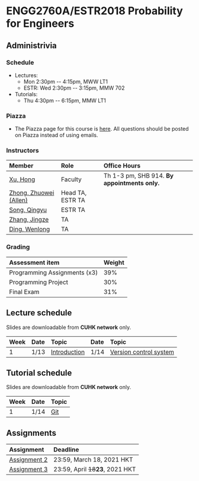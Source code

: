 # ENGG2760A/ESTR2018 Probability for Engineers

## Administrivia

### Schedule
- Lectures: 
  * Mon 2:30pm -- 4:15pm, MWW LT1
  * ESTR: Wed 2:30pm -- 3:15pm, MMW 702
- Tutorials:
  * Thu 4:30pm -- 6:15pm, MMW LT1

### Piazza
- The Piazza page for this course is [here](https://piazza.com/cuhk.edu.hk/spring2021/csci4140/home).
All questions should be posted on Piazza instead of using emails.

### Instructors
| Member | Role | Office Hours |
| :---------------- | :--- | :----------- |
| [Xu, Hong](https://henryhxu.github.io/) | Faculty | Th 1-3 pm, SHB 914. **By appointments only.**
| [Zhong, Zhuowei (Allen)](mailto:zwzhong@cse.cuhk.edu.hk) | Head TA, ESTR TA | 
| [Song, Qingyu](mailto:qysong21@cse.cuhk.edu.hk) | ESTR TA |
| [Zhang, Jingze](mailto:jzzhang21@cse.cuhk.edu.hk) | TA |
| [Ding, Wenlong](mailto:wlding21@cse.cuhk.edu.hk) | TA |

### Grading
| Assessment item | Weight | 
| :---------------- | :--- | 
| Programming Assignments (x3) | 39% 
| Programming Project | 30%  
| Final Exam | 31%

## Lecture schedule

Slides are downloadable from **CUHK network** only.

| Week | Date | Topic | Date | Topic |
| :---------------- | :--- | :--- | :--- | :--- |
| 1 | 1/13 | [Introduction](http://course.cse.cuhk.edu.hk/~csci4140/slides/1_Intro.pdf) | 1/14 | [Version control system](http://course.cse.cuhk.edu.hk/~csci4140/slides/2_Version-Control.pdf) 


## Tutorial schedule

Slides are downloadable from **CUHK network** only.

| Week | Date | Topic | 
| :---------------- | :--- | :--- |
| 1 | 1/14 | [Git](http://course.cse.cuhk.edu.hk/~csci4140/tutorials/tutorial_1.pptx) |


## Assignments

| Assignment | Deadline | 
| :---------------- | :--- | 
|[Assignment 2](http://course.cse.cuhk.edu.hk/~csci4140/assignments/CSCI4140_Assignment_2.pdf) | 23:59, March 18, 2021 HKT
|[Assignment 3](http://course.cse.cuhk.edu.hk/~csci4140/assignments/CSCI4140_Assignment_3.pdf) | 23:59, April <s>18</s>**23**, 2021 HKT
